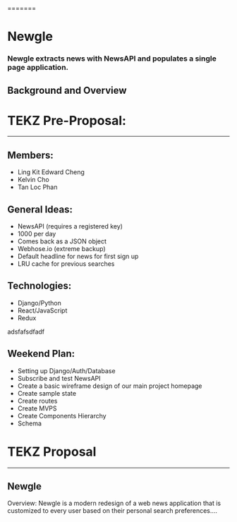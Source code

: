 =======
# Newgle

### Newgle extracts news with NewsAPI and populates a single page application.

## Background and Overview

# TEKZ Pre-Proposal:
---
## Members:
- Ling Kit Edward Cheng
- Kelvin Cho
- Tan Loc Phan

## General Ideas:
- NewsAPI (requires a registered key)
- 1000 per day
- Comes back as a JSON object
- Webhose.io (extreme backup)
- Default headline for news for first sign up
- LRU cache for previous searches

## Technologies:
- Django/Python
- React/JavaScript
- Redux

adsfafsdfadf

## Weekend Plan:
- Setting up Django/Auth/Database
- Subscribe and test NewsAPI
- Create a basic wireframe design of our main project homepage
- Create sample state
- Create routes
- Create MVPS
- Create Components Hierarchy
- Schema


# TEKZ Proposal
-------------------------------------------
## Newgle

Overview:
Newgle is a modern redesign of a web news application that is customized to every user based on their personal search preferences....
